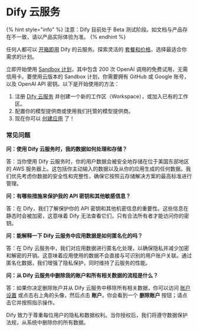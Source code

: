 # Dify 云服务

{% hint style="info" %}
注意：Dify 目前处于 Beta 测试阶段。如文档与产品存在不一致，请以产品实际体验为准。
{% endhint %}

任何人都可以 [开箱即用](https://cloud.dify.ai/apps) Dify 的云服务。探索灵活的 [套餐和价格](https://dify.ai/pricing)，选择最适合你需求的计划。

立即开始使用 [Sandbox 计划](http://cloud.dify.ai)，其中包含 200 次 OpenAI 调用的免费试用，无需信用卡。要使用云版本的 Sandbox 计划，你需要拥有 GitHub 或 Google 账号，以及 OpenAI API 密钥。以下是开始使用的方法：

1. 注册 [Dify 云服务](https://cloud.dify.ai) 并创建一个新的工作区（Workspace），或加入已有的工作区。
2. 配置你的模型提供商或使用我们托管的模型提供商。
3. 现在你可以 [创建应用](../guides/application-orchestrate/creating-an-application.md) 了！

### 常见问题

**问：使用 Dify 云服务时，我的数据如何处理和存储？**

答：当你使用 Dify 云服务时，你的用户数据会被安全地存储在位于美国东部地区的 AWS 服务器上。这包括你主动输入的数据以及从你的应用生成的任何数据。我们优先考虑你数据的安全性和完整性，确保它按照云存储解决方案的最高标准进行管理。

**问：有哪些措施来保护我的 API 密钥和其他敏感信息？**

答：在 Dify，我们了解保护你的 API 密钥和其他机密信息的重要性。这些信息在静态时会被加密，这意味着 Dify 无法查看它们，只有合法所有者才能访问你的密钥。

**问：能解释一下 Dify 云服务中应用数据是如何匿名化的吗？**

答：在 Dify 云服务中，我们对应用数据进行匿名化处理，以确保隐私并减少加密和解密的开销。这意味着应用使用的数据不会直接与可识别的用户账户关联。通过匿名化数据，我们增强了隐私保护，同时维持了云服务的性能。

**问：从 Dify 云服务中删除我的账户和所有相关数据的流程是什么？**

答：如果你决定删除账户并从 Dify 云服务中移除所有相关数据，你可以访问 [账户设置](https://cloud.dify.ai/account) 或点击右上角的头像，然后点击 **账户**。你会看到一个 **删除账户** 按钮；请点击它并按照指示操作。

Dify 致力于尊重每位用户的隐私和数据权利。当你授权后，我们将遵守数据保护法规，从系统中删除你的所有数据。

